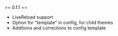 == 0.1.1 ==
- LiveReload support
- Option for "template" in config, for child themes
- Additions and corrections to config template